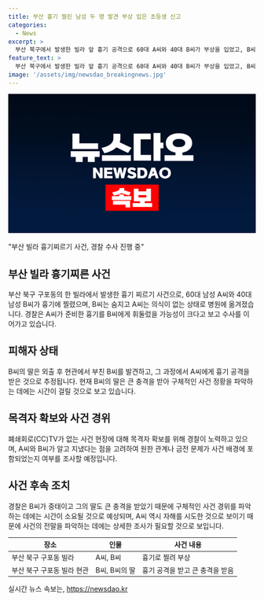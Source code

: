 ```yaml
---
title: 부산 흉기 찔린 남성 두 명 발견 부상 입은 초등생 신고
categories:
  - News
excerpt: >
  부산 북구에서 발생한 빌라 앞 흉기 공격으로 60대 A씨와 40대 B씨가 부상을 입었고, B씨는 사망했다. A씨는 자해를 시도한 것으로 추정되며 B씨의 딸도 흉기에 찔렸다. 경찰은 두 사람 간 원한과 금전 문제를 조사 중이며, CCTV가 없어 목격자를 찾고 있다. 사건 정황은 B씨의 중태와 딸의 충격으로 파악이 어렵지만, 신고를 받은 후 A씨를 만난 것으로 알려졌다.
feature_text: >
  부산 북구에서 발생한 빌라 앞 흉기 공격으로 60대 A씨와 40대 B씨가 부상을 입었고, B씨는 사망했다. A씨는 자해를 시도한 것으로 추정되며 B씨의 딸도 흉기에 찔렸다. 경찰은 두 사람 간 원한과 금전 문제를 조사 중이며, CCTV가 없어 목격자를 찾고 있다. 사건 정황은 B씨의 중태와 딸의 충격으로 파악이 어렵지만, 신고를 받은 후 A씨를 만난 것으로 알려졌다.
image: '/assets/img/newsdao_breakingnews.jpg'
---
```


<p><img src="/assets/img/newsdao_breakingnews.jpg" alt="ranknews 속보" /></p>

<p>"부산 빌라 흉기찌르기 사건, 경찰 수사 진행 중"</p>

<h2 data-ke-size="size26">부산 빌라 흉기찌른 사건</h2>

<p data-ke-size="size16">부산 북구 구포동의 한 빌라에서 발생한 흉기 찌르기 사건으로, 60대 남성 A씨와 40대 남성 B씨가 흉기에 찔렸으며, B씨는 숨지고 A씨는 의식이 없는 상태로 병원에 옮겨졌습니다. 경찰은 A씨가 준비한 흉기를 B씨에게 휘둘렀을 가능성이 크다고 보고 수사를 이어가고 있습니다.</p>

<h2 data-ke-size="size24">피해자 상태</h2>

<p data-ke-size="size16">B씨의 딸은 외출 후 현관에서 부친 B씨를 발견하고, 그 과정에서 A씨에게 흉기 공격을 받은 것으로 추정됩니다. 현재 B씨의 딸은 큰 충격을 받아 구체적인 사건 정황을 파악하는 데에는 시간이 걸릴 것으로 보고 있습니다. </p>

<h2 data-ke-size="size24">목격자 확보와 사건 경위</h2>

<p data-ke-size="size16">폐쇄회로(CC)TV가 없는 사건 현장에 대해 목격자 확보를 위해 경찰이 노력하고 있으며, A씨와 B씨가 알고 지냈다는 점을 고려하여 원한 관계나 금전 문제가 사건 배경에 포함되었는지 여부를 조사할 예정입니다.</p>

<h2 data-ke-size="size24">사건 후속 조치</h2>

<p data-ke-size="size16">경찰은 B씨가 중태이고 그의 딸도 큰 충격을 받았기 때문에 구체적인 사건 경위를 파악하는 데에는 시간이 소요될 것으로 예상되며, A씨 역시 자해를 시도한 것으로 보이기 때문에 사건의 전말을 파악하는 데에는 상세한 조사가 필요할 것으로 보입니다.</p>

<table>
    <thead>
        <tr>
            <th>장소</th>
            <th>인물</th>
            <th>사건 내용</th>
        </tr>
    </thead>
    <tbody>
        <tr>
            <td>부산 북구 구포동 빌라</td>
            <td>A씨, B씨</td>
            <td>흉기로 찔려 부상</td>
        </tr>
        <tr>
            <td>부산 북구 구포동 빌라 현관</td>
            <td>B씨, B씨의 딸</td>
            <td>흉기 공격을 받고 큰 충격을 받음</td>
        </tr>
    </tbody>
</table>
실시간 뉴스 속보는, <a href="https://newsdao.kr" rel="dofollow">https://newsdao.kr</a>


